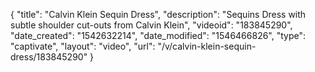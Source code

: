 {
    "title": "Calvin Klein  Sequin Dress",
    "description": "Sequins Dress with subtle shoulder cut-outs from Calvin Klein",
    "videoid": "183845290",
    "date_created": "1542632214",
    "date_modified": "1546466826",
    "type": "captivate",
    "layout": "video",
    "url": "\/v\/calvin-klein-sequin-dress\/183845290"
}